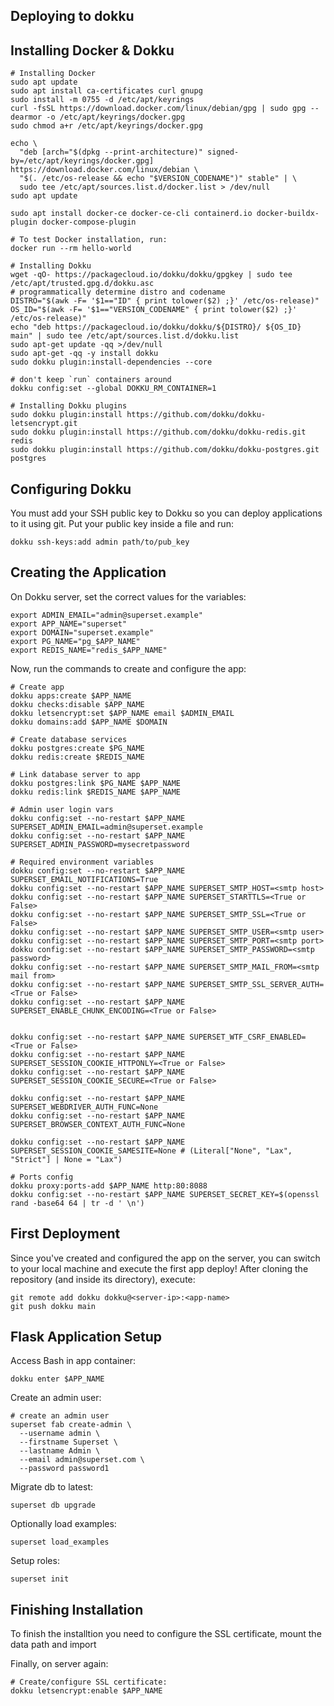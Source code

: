 ## Deploying to dokku

## Installing Docker & Dokku

```shell
# Installing Docker
sudo apt update
sudo apt install ca-certificates curl gnupg
sudo install -m 0755 -d /etc/apt/keyrings
curl -fsSL https://download.docker.com/linux/debian/gpg | sudo gpg --dearmor -o /etc/apt/keyrings/docker.gpg
sudo chmod a+r /etc/apt/keyrings/docker.gpg

echo \
  "deb [arch="$(dpkg --print-architecture)" signed-by=/etc/apt/keyrings/docker.gpg] https://download.docker.com/linux/debian \
  "$(. /etc/os-release && echo "$VERSION_CODENAME")" stable" | \
  sudo tee /etc/apt/sources.list.d/docker.list > /dev/null
sudo apt update

sudo apt install docker-ce docker-ce-cli containerd.io docker-buildx-plugin docker-compose-plugin

# To test Docker installation, run:
docker run --rm hello-world

# Installing Dokku
wget -qO- https://packagecloud.io/dokku/dokku/gpgkey | sudo tee /etc/apt/trusted.gpg.d/dokku.asc
# programmatically determine distro and codename
DISTRO="$(awk -F= '$1=="ID" { print tolower($2) ;}' /etc/os-release)"
OS_ID="$(awk -F= '$1=="VERSION_CODENAME" { print tolower($2) ;}' /etc/os-release)"
echo "deb https://packagecloud.io/dokku/dokku/${DISTRO}/ ${OS_ID} main" | sudo tee /etc/apt/sources.list.d/dokku.list
sudo apt-get update -qq >/dev/null
sudo apt-get -qq -y install dokku
sudo dokku plugin:install-dependencies --core

# don't keep `run` containers around
dokku config:set --global DOKKU_RM_CONTAINER=1

# Installing Dokku plugins
sudo dokku plugin:install https://github.com/dokku/dokku-letsencrypt.git
sudo dokku plugin:install https://github.com/dokku/dokku-redis.git redis
sudo dokku plugin:install https://github.com/dokku/dokku-postgres.git postgres
```

## Configuring Dokku

You must add your SSH public key to Dokku so you can deploy applications to it
using git. Put your public key inside a file and run:

```shell
dokku ssh-keys:add admin path/to/pub_key
```

## Creating the Application

On Dokku server, set the correct values for the variables:

```shell
export ADMIN_EMAIL="admin@superset.example"
export APP_NAME="superset"
export DOMAIN="superset.example"
export PG_NAME="pg_$APP_NAME"
export REDIS_NAME="redis_$APP_NAME"
```

Now, run the commands to create and configure the app:

```shell
# Create app
dokku apps:create $APP_NAME
dokku checks:disable $APP_NAME
dokku letsencrypt:set $APP_NAME email $ADMIN_EMAIL
dokku domains:add $APP_NAME $DOMAIN

# Create database services
dokku postgres:create $PG_NAME
dokku redis:create $REDIS_NAME

# Link database server to app
dokku postgres:link $PG_NAME $APP_NAME
dokku redis:link $REDIS_NAME $APP_NAME

# Admin user login vars
dokku config:set --no-restart $APP_NAME SUPERSET_ADMIN_EMAIL=admin@superset.example
dokku config:set --no-restart $APP_NAME SUPERSET_ADMIN_PASSWORD=mysecretpassword

# Required environment variables
dokku config:set --no-restart $APP_NAME SUPERSET_EMAIL_NOTIFICATIONS=True
dokku config:set --no-restart $APP_NAME SUPERSET_SMTP_HOST=<smtp host>
dokku config:set --no-restart $APP_NAME SUPERSET_STARTTLS=<True or False>
dokku config:set --no-restart $APP_NAME SUPERSET_SMTP_SSL=<True or False>
dokku config:set --no-restart $APP_NAME SUPERSET_SMTP_USER=<smtp user>
dokku config:set --no-restart $APP_NAME SUPERSET_SMTP_PORT=<smtp port>
dokku config:set --no-restart $APP_NAME SUPERSET_SMTP_PASSWORD=<smtp password>
dokku config:set --no-restart $APP_NAME SUPERSET_SMTP_MAIL_FROM=<smtp mail from>
dokku config:set --no-restart $APP_NAME SUPERSET_SMTP_SSL_SERVER_AUTH=<True or False>
dokku config:set --no-restart $APP_NAME SUPERSET_ENABLE_CHUNK_ENCODING=<True or False>


dokku config:set --no-restart $APP_NAME SUPERSET_WTF_CSRF_ENABLED=<True or False>
dokku config:set --no-restart $APP_NAME SUPERSET_SESSION_COOKIE_HTTPONLY=<True or False>
dokku config:set --no-restart $APP_NAME SUPERSET_SESSION_COOKIE_SECURE=<True or False>

dokku config:set --no-restart $APP_NAME SUPERSET_WEBDRIVER_AUTH_FUNC=None
dokku config:set --no-restart $APP_NAME SUPERSET_BROWSER_CONTEXT_AUTH_FUNC=None

dokku config:set --no-restart $APP_NAME SUPERSET_SESSION_COOKIE_SAMESITE=None # (Literal["None", "Lax", "Strict"] | None = "Lax")

# Ports config
dokku proxy:ports-add $APP_NAME http:80:8088
dokku config:set --no-restart $APP_NAME SUPERSET_SECRET_KEY=$(openssl rand -base64 64 | tr -d ' \n')
```

## First Deployment

Since you've created and configured the app on the server, you can switch to
your local machine and execute the first app deploy! After cloning the
repository (and inside its directory), execute:

```shell
git remote add dokku dokku@<server-ip>:<app-name>
git push dokku main
```

## Flask Application Setup

Access Bash in app container:

```
dokku enter $APP_NAME
```

Create an admin user:

```
# create an admin user
superset fab create-admin \
  --username admin \
  --firstname Superset \
  --lastname Admin \
  --email admin@superset.com \
  --password password1
```

Migrate db to latest:

```
superset db upgrade
```

Optionally load examples:

```
superset load_examples
```

Setup roles:

```
superset init
```

## Finishing Installation

To finish the installtion you need to configure the SSL certificate, mount the
data path and import

Finally, on server again:

```shell
# Create/configure SSL certificate:
dokku letsencrypt:enable $APP_NAME
```
